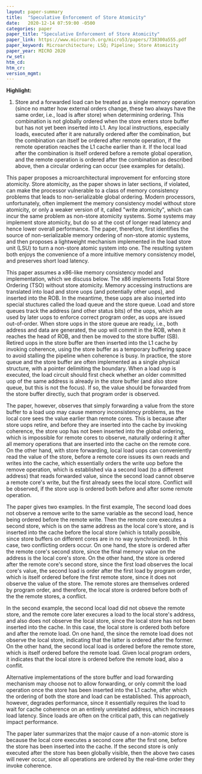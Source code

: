 ```yaml
---
layout: paper-summary
title:  "Speculative Enforcement of Store Atomicity"
date:   2020-12-14 07:59:00 -0500
categories: paper
paper_title: "Speculative Enforcement of Store Atomicity"
paper_link: https://www.microarch.org/micro53/papers/738300a555.pdf
paper_keyword: Microarchitecture; LSQ; Pipeline; Store Atomicity
paper_year: MICRO 2020
rw_set:
htm_cd:
htm_cr:
version_mgmt:
---
```


**Highlight:**

1. Store and a forwarded load can be treated as a single memory operation (since no matter how external orders
   change, these two always have the same order, i.e., load is after store) when determining ordering. 
   This combination is not globally ordered when the store enters store buffer but has not yet been inserted into L1.
   Any local instructions, especially loads, executed after it are naturally ordered after the combination,
   but the combination can itself be ordered after remote operation, if the remote operation reaches the L1
   cache earlier than it.
   If the local load after the combination is itself ordered before a remote global operation, and the
   remote operation is ordered after the combination as described above, then a circular
   ordering can occur (see examples for details).

This paper proposes a microarchitectural improvement for enforcing store atomicity. Store atomicity, as the paper
shows in later sections, if violated, can make the processor vulnerable to a class of memory consistency problems
that leads to non-serializable global ordering.
Modern processors, unfortunately, often implement the memory consistency model without store atomicity, or only a 
weaker version of it, called "write atomicity", which can incur the same problem as non-store atomicity systems.
Some systems may implement store atomicity, but do so at the cost of longer read latency and hence lower 
overall performance.
The paper, therefore, first identifies the source of non-serializable memory ordering of non-store atomic systems, 
and then proposes a lightweight mechanism implemented in the load store unit (LSU) to turn a non-store atomic
system into one.
The resulting system both enjoys the convenience of a more intuitive memory consistency model, and preserves short
load latency.

This paper assumes a x86-like memory consistency model and implementation, which we discuss below. The x86 implements 
Total Store Ordering (TSO) without store atomicity. Memory accessing instructions are translated into load and store
uops (and potentially other uops), and inserted into the ROB. In the meantime, these uops are also inserted into
special stuctures called the load queue and the store queue. Load and store queues track the address (and other
status bits) of the uops, which are used by later uops to enforce correct program order, as uops are issued
out-of-order.
When store uops in the store queue are ready, i.e., both address and data are generated, the uop will commit in the 
ROB, when it reaches the head of ROB, and then be moved to the store buffer (SB). Retired uops in the store buffer
are then inserted into the L1 cache by invoking coherence, using the store buffer as a temporary buffering space to
avoid stalling the pipeline when coherence is busy.
In practice, the store queue and the store buffer are often implemented as a single physical structure, with a pointer
delimiting the boundary.
When a load uop is executed, the load circuit should first check whether an older committed uop of the same address is 
already in the store buffer (and also store queue, but this is not the focus). If so, the value should be forwarded
from the store buffer directly, such that program order is observed.

The paper, however, observes that simply forwarding a value from the store buffer to a load uop may cause memory 
inconsistency problems, as the local core sees the value earlier than remote cores. This is because after store uops
retire, and before they are inserted into the cache by invoking coherence, the store uop has not been inserted into
the global ordering, which is impossible for remote cores to observe, naturally ordering it after all memory operations
that are inserted into the cache on the remote core. On the other hand, with store forwarding, local load uops can
conveniently read the value of the store, before a remote core issues its own reads and writes into the cache, which
essentially orders the write uop before the remove operation, which is established via a second load (to a different
address) that reads forwarded value, since the second load cannot observe a remote core's write, but the first already sees the local store. 
Conflict will be observed, if the store uop is ordered both before and after some remote operation.

The paper gives two examples. In the first example, The second load does not observe a remove write to the same 
variable as the second load, hence being ordered before the remote write. Then the remote core executes a second
store, which is on the same address as the local core's store, and is inserted into the cache before the local
store (which is totally possible, since store buffers on different cores are in no way synchronized). In this case,
two conflicting orders occur. On one hand, the store is ordered after the remote core's second store, since the
final memory value on the address is the local core's store. On the other hand, the store is ordered after the 
remote core's second store, since the first load observes the local core's value, the second load is order
after the first load by program order, which is itself ordered before the first remote store, since it does
not observe the value of the store. The remote stores are themselves ordered by program order, and therefore, the 
local store is ordered before both of the the remote stores, a conflict.

In the second example, the second local load did not obseve the remote store, and the remote core later execures
a load to the local store's address, and also does not observe the local store, since the local store has not
been inserted into the cache. In this case, the local store is ordered both before and after the remote load.
On one hand, the since the remote load does not observe the local store, indicating that the latter is ordered after
the former. On the other hand, the second local load is ordered before the remote store, which is itself ordered
before the remote load. Given local program orders, it indicates that the local store is ordered before the remote
load, also a conflit.

Alternative implementations of the store buffer and load forwarding mechanism may choose not to allow forwarding, or
only commit the load operation once the store has been inserted into the L1 cache, after which the ordering
of both the store and load can be established. 
This approach, however, degrades performance, since it essentially
requires the load to wait for cache coherence on an entirely unrelated address, which increases load latency. Since
loads are often on the critical path, this can negatively impact performance.

The paper later summarizes that the major cause of a non-atomic store is because the local core executes a second
core after the first one, before the store has been inserted into the cache. If the second store is only executed after 
the store has been globally visible, then the above two cases will never occur, since all operations are ordered by the
real-time order they invoke coherence.



